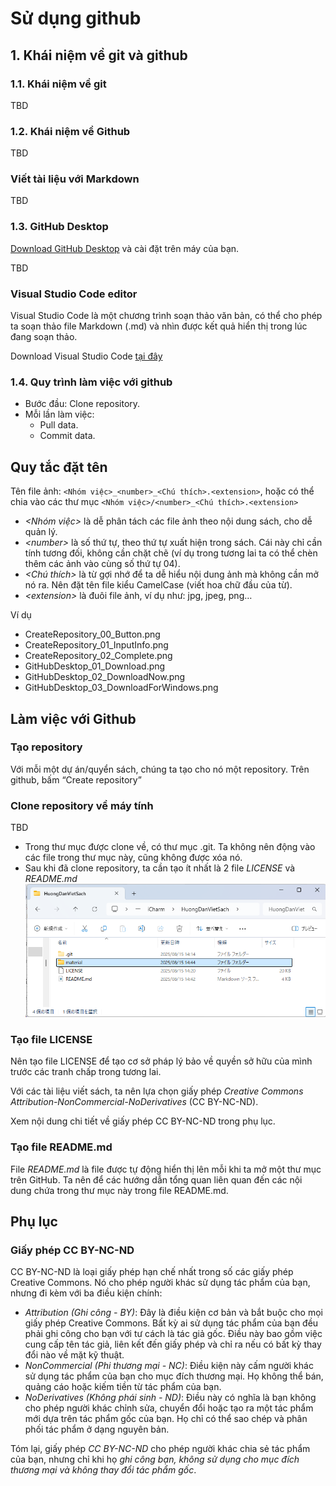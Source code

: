 # Sử dụng github

## 1. Khái niệm về git và github

### 1.1. Khái niệm về git

TBD

### 1.2. Khái niệm về Github

TBD

### Viết tài liệu với Markdown

TBD

### 1.3. GitHub Desktop

[Download GitHub Desktop](https://docs.github.com/en/desktop/installing-and-authenticating-to-github-desktop/installing-github-desktop) và cài đặt trên máy của bạn.

TBD

### Visual Studio Code editor

Visual Studio Code là một chương trình soạn thảo văn bản, có thể cho phép ta soạn thảo file Markdown (.md) và nhìn được kết quả hiển thị trong lúc đang soạn thảo.

Download Visual Studio Code [tại đây](https://code.visualstudio.com/)

### 1.4. Quy trình làm việc với github

* Bước đầu: Clone repository.
* Mỗi lần làm việc:
  * Pull data.
  * Commit data.

## Quy tắc đặt tên

Tên file ảnh: `<Nhóm việc>_<number>_<Chú thích>.<extension>`, hoặc có thể chia vào các thư mục `<Nhóm việc>/<number>_<Chú thích>.<extension>`

* *<Nhóm việc>* là dễ phân tách các file ảnh theo nội dung sách, cho dễ quản lý.
* *<number\>* là số thứ tự, theo thứ tự xuất hiện trong sách. Cái này chỉ cần tính tương đối, không cần chặt chẽ (ví dụ trong tương lai ta có thể chèn thêm các ảnh vào cùng số thứ tự 04).
* *<Chú thích>* là từ gợi nhớ để ta dễ hiểu nội dung ảnh mà không cần mở nó ra. Nên đặt tên file kiểu CamelCase (viết hoa chữ đầu của từ).
* *<extension\>* là đuôi file ảnh, ví dụ như: jpg, jpeg, png…

Ví dụ
* CreateRepository_00_Button.png
* CreateRepository_01_InputInfo.png
* CreateRepository_02_Complete.png
* GitHubDesktop_01_Download.png
* GitHubDesktop_02_DownloadNow.png
* GitHubDesktop_03_DownloadForWindows.png

## Làm việc với Github

### Tạo repository

Với mỗi một dự án/quyển sách, chúng ta tạo cho nó một repository.
Trên github, bấm “Create repository”

### Clone repository về máy tính

TBD

* Trong thư mục được clone về, có thư mục .git. Ta không nên động vào các file trong thư mục này, cũng không được xóa nó.
* Sau khi đã clone repository, ta cần tạo ít nhất là 2 file *LICENSE* và *README\.md*
  ![LICENSE and README](material/CreateDocument_01_LICENSE.png)

### Tạo file LICENSE

Nên tạo file LICENSE để tạo cơ sở pháp lý bảo về quyền sở hữu của mình trước các tranh chấp trong tương lai.

Với các tài liệu viết sách, ta nên lựa chọn giấy phép *Creative Commons Attribution-NonCommercial-NoDerivatives* (CC BY-NC-ND).

Xem nội dung chi tiết về giấy phép CC BY-NC-ND trong phụ lục.

### Tạo file README\.md

File *README\.md* là file được tự động hiển thị lên mỗi khi ta mở một thư mục trên GitHub. Ta nên để các hướng dẫn tổng quan liên quan đến các nội dung chứa trong thư mục này trong file README\.md.

## Phụ lục

### Giấy phép CC BY-NC-ND

CC BY-NC-ND là loại giấy phép hạn chế nhất trong số các giấy phép Creative Commons. Nó cho phép người khác sử dụng tác phẩm của bạn, nhưng đi kèm với ba điều kiện chính:
* *Attribution (Ghi công - BY)*: Đây là điều kiện cơ bản và bắt buộc cho mọi giấy phép Creative Commons. Bất kỳ ai sử dụng tác phẩm của bạn đều phải ghi công cho bạn với tư cách là tác giả gốc. Điều này bao gồm việc cung cấp tên tác giả, liên kết đến giấy phép và chỉ ra nếu có bất kỳ thay đổi nào về mặt kỹ thuật.
* *NonCommercial (Phi thương mại - NC)*: Điều kiện này cấm người khác sử dụng tác phẩm của bạn cho mục đích thương mại. Họ không thể bán, quảng cáo hoặc kiếm tiền từ tác phẩm của bạn.
* *NoDerivatives (Không phái sinh - ND)*: Điều này có nghĩa là bạn không cho phép người khác chỉnh sửa, chuyển đổi hoặc tạo ra một tác phẩm mới dựa trên tác phẩm gốc của bạn. Họ chỉ có thể sao chép và phân phối tác phẩm ở dạng nguyên bản.

Tóm lại, giấy phép *CC BY-NC-ND* cho phép người khác chia sẻ tác phẩm của bạn, nhưng chỉ khi họ *ghi công bạn, không sử dụng cho mục đích thương mại và không thay đổi tác phẩm gốc*.